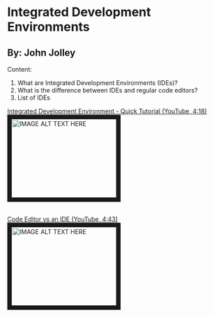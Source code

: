 # Integrated Development Environments
## By: John Jolley

Content:
1. What are Integrated Development Environments (IDEs)?
2. What is the difference between IDEs and regular code editors?
3. List of IDEs

<a href="http://www.youtube.com/watch?feature=player_embedded&v=S7JlgN0yYPo" target="_blank">Integrated Development Environment - Quick Tutorial (YouTube, 4:18)<br><img src="http://img.youtube.com/vi/S7JlgN0yYPo/0.jpg" 
alt="IMAGE ALT TEXT HERE" width="240" height="180" border="10" /></a><br><br>

<a href="http://www.youtube.com/watch?feature=player_embedded&v=tu0KpiV2pBE" target="_blank">Code Editor vs an IDE (YouTube, 4:43)<br><img src="http://img.youtube.com/vi/tu0KpiV2pBE/0.jpg" 
alt="IMAGE ALT TEXT HERE" width="240" height="180" border="10" /></a>

